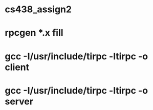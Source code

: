 # cs438_assign2
# rpcgen *.x fill
# gcc <client> -I/usr/include/tirpc -ltirpc -o client
# gcc <server> -I/usr/include/tirpc -ltirpc -o server
